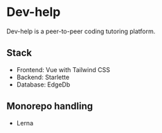 # Dev-help

Dev-help is a peer-to-peer coding tutoring platform. 

## Stack
- Frontend: Vue with Tailwind CSS
- Backend: Starlette
- Database: EdgeDb

## Monorepo handling
- Lerna
